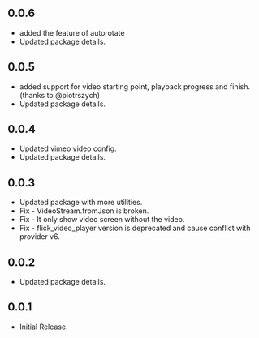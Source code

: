 ## 0.0.6

* added the feature of autorotate
* Updated package details.

## 0.0.5

* added support for video starting point, playback progress and finish. (thanks to @piotrszych)
* Updated package details.

## 0.0.4

* Updated vimeo video config.
* Updated package details.

## 0.0.3

* Updated package with more utilities.
* Fix - VideoStream.fromJson is broken.
* Fix - It only show video screen without the video.
* Fix - flick_video_player version is deprecated and cause conflict with provider v6.

## 0.0.2

* Updated package details.

## 0.0.1

* Initial Release.
